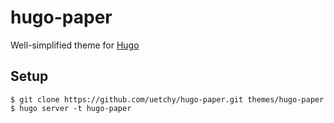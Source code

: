 # hugo-paper

Well-simplified theme for [Hugo](http://gohugo.io)

## Setup

```
$ git clone https://github.com/uetchy/hugo-paper.git themes/hugo-paper
$ hugo server -t hugo-paper
```

